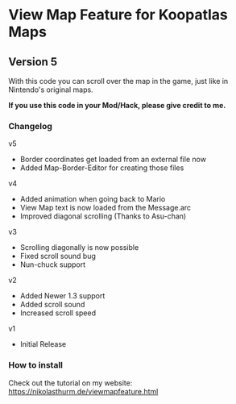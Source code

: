 # View Map Feature for Koopatlas Maps
## Version 5
With this code you can scroll over the map in the game, 
just like in Nintendo's original maps.

**If you use this code in your Mod/Hack, please give credit to me.**

### Changelog

v5
- Border coordinates get loaded from an external file now
- Added Map-Border-Editor for creating those files

v4
- Added animation when going back to Mario
- View Map text is now loaded from the Message.arc
- Improved diagonal scrolling (Thanks to Asu-chan)

v3
- Scrolling diagonally is now possible
- Fixed scroll sound bug
- Nun-chuck support

v2
- Added Newer 1.3 support
- Added scroll sound
- Increased scroll speed

v1
- Initial Release

### How to install

Check out the tutorial on my website:
https://nikolasthurm.de/viewmapfeature.html
